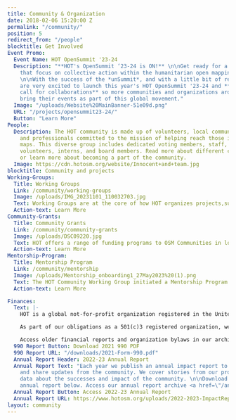 ```yaml
---
title: Community & Organization
date: 2018-02-06 15:20:00 Z
permalink: "/community/"
position: 5
redirect_from: "/people"
blocktitle: Get Involved
Event Promo: 
  Event Name: HOT OpenSummit '23-24
  Description: "**HOT's OpenSummit ‘23-24 is ON!** \n\nGet ready for a year of global events
    that focus on collective action within the humanitarian open mapping community.
    \n\nWith the success of the *unSummit*, and with a little bit of rebranding, we
    are very excited to launch this year's HOT OpenSummit '23-24 and **open our
    call for collaborations** so more communities and organizations around the world
    bring their events as part of this global movement."
  Image: "/uploads/Website%20MainBanner-51e09d.png"
  URL: "/projects/opensummit23-24/"
  Button: "Learn More"
People:
  Description: The HOT community is made up of volunteers, local community leaders,
    and professionals committed to the mission of helping reach those in need through
    maps. This diverse group includes dedicated voting members, staff, contractors,
    volunteers, interns, and board members. Read more about different community members
    or learn more about becoming a part of the community.
  Image: https://cdn.hotosm.org/website/Innocent+and+team.jpg
blocktitle: Community and projects
Working-Groups: 
  Title: Working Groups
  Link: /community/working-groups
  Image: /uploads/IMG_20231101_110032703.jpg
  Text: Working Groups are at the core of how HOT organizes projects,supports disaster response, and functions as a community. Each Working Group consists of members across the community meeting on a monthly, bi-weekly, or weekly basis.
  Action-text: Learn More
Community-Grants: 
  Title: Community Grants
  Link: /community/community-grants
  Image: /uploads/DSC09220.jpg
  Text: HOT offers a range of funding programs to OSM Communities in low- and middle-income countries with the resources they need to launch and grow their activities and impact. Learn more about the communities and work that have benefited from grants.
  Action-text: Learn More
Mentorship-Program: 
  Title: Mentorship Program
  Link: /community/mentorship
  Image: /uploads/Mentorship_onboarding1_27May2023%20(1).png
  Text: The HOT Community Working Group initiated a Mentorship Program to provide peer to peer learning and knowledge exchange in the humanitarian and open mapping space.
  Action-text: Learn More

Finances:
  Text: |-
    HOT is a global not-for-profit organization registered in the United States of America.

    As part of our obligations as a 501(c)3 registered organization, we make our financial filings (known as "Form 990: Return of Organization Exempt From Income Tax") available for public inspection. HOT's 2012 - 2021 returns are posted below. Any further questions can be directed to the Board of Directors, specifically the Treasurer.

    Access older financial reports and organization bylaws in our archive <a href="https://github.com/hotosm/hotosm-website/tree/gh-pages/downloads">here.</a>
  990 Report Button: Download 2021 990 PDF
  990 Report URL: "/downloads/2021-Form-990.pdf"
  Annual Report Header: 2022-23 Annual Report
  Annual Report Text: "Each year we publish an annual impact report to recap projects
    and share updates from the community. We cover stories from our projects and share
    data about the successes and impact of the community. \n\nDownload our latest
    annual report below. Access our annual report archive <a href=\"/annual-reports\">here.</a>"
  Annual Report Button: Access 2022-23 Annual Report
  Annual Report URL: https://www.hotosm.org/uploads/2022-2023-ImpactReport08_30.pdf
layout: community
---
```


